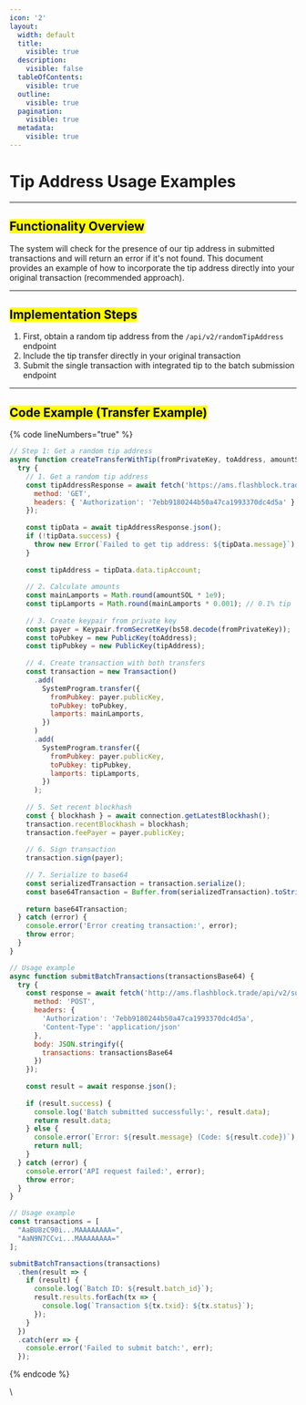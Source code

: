 ```yaml
---
icon: '2'
layout:
  width: default
  title:
    visible: true
  description:
    visible: false
  tableOfContents:
    visible: true
  outline:
    visible: true
  pagination:
    visible: true
  metadata:
    visible: true
---
```


# Tip Address Usage Examples

***

## <mark style="color:$success;">Functionality Overview</mark> <a href="#functionality-overview" id="functionality-overview"></a>

The system will check for the presence of our tip address in submitted transactions and will return an error if it's not found. This document provides an example of how to incorporate the tip address directly into your original transaction (recommended approach).

***

## <mark style="color:$success;">Implementation Steps</mark> <a href="#implementation-steps" id="implementation-steps"></a>

1. First, obtain a random tip address from the `/api/v2/randomTipAddress` endpoint
2. Include the tip transfer directly in your original transaction
3. Submit the single transaction with integrated tip to the batch submission endpoint

***

## <mark style="color:$success;">Code Example (Transfer Example)</mark> <a href="#code-example-transfer-example" id="code-example-transfer-example"></a>

{% code lineNumbers="true" %}
```javascript
// Step 1: Get a random tip address
async function createTransferWithTip(fromPrivateKey, toAddress, amountSOL) {
  try {
    // 1. Get a random tip address
    const tipAddressResponse = await fetch('https://ams.flashblock.trade/api/v2/randomTipAddress', {
      method: 'GET',
      headers: { 'Authorization': '7ebb9180244b50a47ca1993370dc4d5a' }
    });
    
    const tipData = await tipAddressResponse.json();
    if (!tipData.success) {
      throw new Error(`Failed to get tip address: ${tipData.message}`);
    }
    
    const tipAddress = tipData.data.tipAccount;
    
    // 2. Calculate amounts
    const mainLamports = Math.round(amountSOL * 1e9);
    const tipLamports = Math.round(mainLamports * 0.001); // 0.1% tip
    
    // 3. Create keypair from private key
    const payer = Keypair.fromSecretKey(bs58.decode(fromPrivateKey));
    const toPubkey = new PublicKey(toAddress);
    const tipPubkey = new PublicKey(tipAddress);
    
    // 4. Create transaction with both transfers
    const transaction = new Transaction()
      .add(
        SystemProgram.transfer({
          fromPubkey: payer.publicKey,
          toPubkey: toPubkey,
          lamports: mainLamports,
        })
      )
      .add(
        SystemProgram.transfer({
          fromPubkey: payer.publicKey,
          toPubkey: tipPubkey,
          lamports: tipLamports,
        })
      );
    
    // 5. Set recent blockhash
    const { blockhash } = await connection.getLatestBlockhash();
    transaction.recentBlockhash = blockhash;
    transaction.feePayer = payer.publicKey;
    
    // 6. Sign transaction
    transaction.sign(payer);
    
    // 7. Serialize to base64
    const serializedTransaction = transaction.serialize();
    const base64Transaction = Buffer.from(serializedTransaction).toString('base64');
    
    return base64Transaction;
  } catch (error) {
    console.error('Error creating transaction:', error);
    throw error;
  }
}

// Usage example
async function submitBatchTransactions(transactionsBase64) {
  try {
    const response = await fetch('http://ams.flashblock.trade/api/v2/submit-batch', {
      method: 'POST',
      headers: {
        'Authorization': '7ebb9180244b50a47ca1993370dc4d5a',
        'Content-Type': 'application/json'
      },
      body: JSON.stringify({
        transactions: transactionsBase64
      })
    });
    
    const result = await response.json();
    
    if (result.success) {
      console.log('Batch submitted successfully:', result.data);
      return result.data;
    } else {
      console.error(`Error: ${result.message} (Code: ${result.code})`);
      return null;
    }
  } catch (error) {
    console.error('API request failed:', error);
    throw error;
  }
}

// Usage example
const transactions = [
  "AaBU8zC90i...MAAAAAAAA=",
  "AaN9N7CCvi...MAAAAAAAA="
];

submitBatchTransactions(transactions)
  .then(result => {
    if (result) {
      console.log(`Batch ID: ${result.batch_id}`);
      result.results.forEach(tx => {
        console.log(`Transaction ${tx.txid}: ${tx.status}`);
      });
    }
  })
  .catch(err => {
    console.error('Failed to submit batch:', err);
  });
```
{% endcode %}

\
